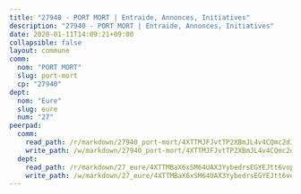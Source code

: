 ```yaml
---
title: "27940 - PORT MORT | Entraide, Annonces, Initiatives"
description: "27940 - PORT MORT | Entraide, Annonces, Initiatives"
date: 2020-01-11T14:09:21+09:00
collapsible: false
layout: commune
comm:
  nom: "PORT MORT"
  slug: port-mort
  cp: "27940"
dept:
  nom: "Eure"
  slug: eure
  num: "27"
peerpad:
  comm:
    read_path: /r/markdown/27940_port-mort/4XTTMJFJvtTP2XBmJL4v4CQmc2d3rfmBnVwqkibDpUHdHK4GS
    write_path: /w/markdown/27940_port-mort/4XTTMJFJvtTP2XBmJL4v4CQmc2d3rfmBnVwqkibDpUHdHK4GS-K3TgV4XqerTgETpFqw2rEWeCJ6hjU464DQ9oZH6xrzGWSvNWhVKWBD3qoLVDhdmNNTJRHkLk4me6w1dJLuJ4ABwh5rftr24zG9w7p4hPu3QYF9LQLYZhVS76ZL66NS2zcRUL51Vt
  dept:
    read_path: /r/markdown/27_eure/4XTTMBaX6xSM64UAX3YybedrsEGYEJtt6vopdQsPEFtGijgwg
    write_path: /w/markdown/27_eure/4XTTMBaX6xSM64UAX3YybedrsEGYEJtt6vopdQsPEFtGijgwg-K3TgUmjy61Gu7ZFzjoVmiacXP2Rc4pq6sxVCYUX3mFQZWQw9yCKsEoAMagtuW4jJTYhK96DsWW4cPmZLagvQNZ34BscGcu4btrtJibt18c1mpqofaWe6Q3RartDiuMTjY7NrsH4r
---
```


